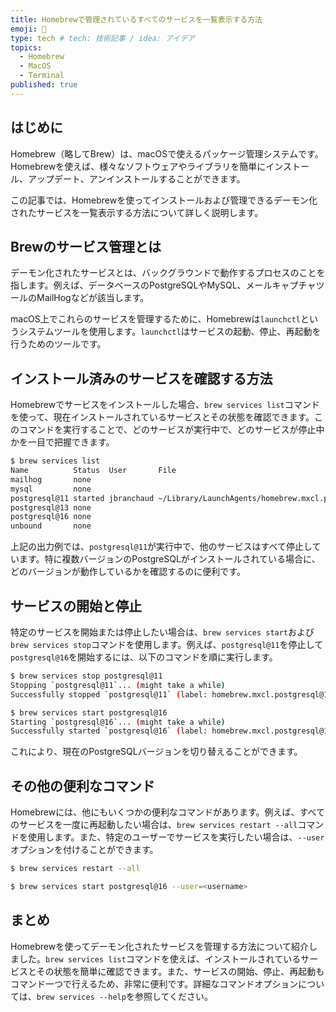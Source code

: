 ```yaml
---
title: Homebrewで管理されているすべてのサービスを一覧表示する方法
emoji: 🤖
type: tech # tech: 技術記事 / idea: アイデア
topics: 
  - Homebrew
  - MacOS
  - Terminal
published: true
---
```

## はじめに

Homebrew（略してBrew）は、macOSで使えるパッケージ管理システムです。Homebrewを使えば、様々なソフトウェアやライブラリを簡単にインストール、アップデート、アンインストールすることができます。

この記事では、Homebrewを使ってインストールおよび管理できるデーモン化されたサービスを一覧表示する方法について詳しく説明します。

## Brewのサービス管理とは

デーモン化されたサービスとは、バックグラウンドで動作するプロセスのことを指します。例えば、データベースのPostgreSQLやMySQL、メールキャプチャツールのMailHogなどが該当します。

macOS上でこれらのサービスを管理するために、Homebrewは`launchctl`というシステムツールを使用します。`launchctl`はサービスの起動、停止、再起動を行うためのツールです。

## インストール済みのサービスを確認する方法

Homebrewでサービスをインストールした場合、`brew services list`コマンドを使って、現在インストールされているサービスとその状態を確認できます。このコマンドを実行することで、どのサービスが実行中で、どのサービスが停止中かを一目で把握できます。

```bash
$ brew services list
Name          Status  User       File
mailhog       none
mysql         none
postgresql@11 started jbranchaud ~/Library/LaunchAgents/homebrew.mxcl.postgresql@11.plist
postgresql@13 none
postgresql@16 none
unbound       none
```

上記の出力例では、`postgresql@11`が実行中で、他のサービスはすべて停止しています。特に複数バージョンのPostgreSQLがインストールされている場合に、どのバージョンが動作しているかを確認するのに便利です。

## サービスの開始と停止

特定のサービスを開始または停止したい場合は、`brew services start`および`brew services stop`コマンドを使用します。例えば、`postgresql@11`を停止して`postgresql@16`を開始するには、以下のコマンドを順に実行します。

```bash
$ brew services stop postgresql@11
Stopping `postgresql@11`... (might take a while)
Successfully stopped `postgresql@11` (label: homebrew.mxcl.postgresql@11)
```

```bash
$ brew services start postgresql@16
Starting `postgresql@16`... (might take a while)
Successfully started `postgresql@16` (label: homebrew.mxcl.postgresql@16)
```

これにより、現在のPostgreSQLバージョンを切り替えることができます。

## その他の便利なコマンド
Homebrewには、他にもいくつかの便利なコマンドがあります。例えば、すべてのサービスを一度に再起動したい場合は、`brew services restart --all`コマンドを使用します。また、特定のユーザーでサービスを実行したい場合は、`--user`オプションを付けることができます。

```bash
$ brew services restart --all
```

```bash
$ brew services start postgresql@16 --user=<username>
```

## まとめ
Homebrewを使ってデーモン化されたサービスを管理する方法について紹介しました。`brew services list`コマンドを使えば、インストールされているサービスとその状態を簡単に確認できます。また、サービスの開始、停止、再起動もコマンド一つで行えるため、非常に便利です。詳細なコマンドオプションについては、`brew services --help`を参照してください。